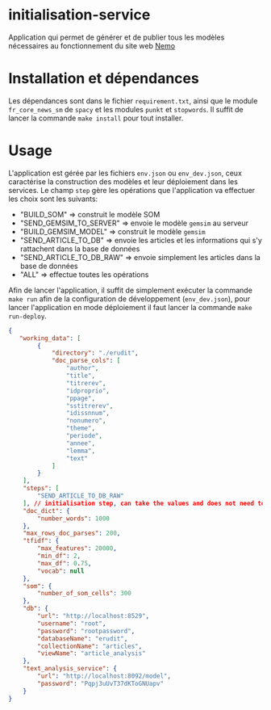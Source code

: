 # initialisation-service

Application qui permet de générer et de publier tous les modèles nécessaires au fonctionnement du site web [Nemo](https://github.com/erudit-recommandation/Nemo)

# Installation et dépendances
Les dépendances sont dans le fichier `requirement.txt`, ainsi que le module `fr_core_news_sm` de `spacy` et les modules `punkt` et `stopwords`. Il suffit de lancer la commande `make install` pour tout installer.

# Usage
L'application est gérée par les fichiers `env.json` ou `env_dev.json`, ceux caractérise la construction des modèles et leur déploiement dans les services. Le champ `step` gère les opérations que l'application va effectuer les choix sont les suivants: 
- "BUILD_SOM" => construit le modèle SOM
- "SEND_GEMSIM_TO_SERVER" => envoie le modèle `gemsim` au serveur
- "BUILD_GEMSIM_MODEL" => construit le modèle `gemsim`
- "SEND_ARTICLE_TO_DB" => envoie les articles et les informations qui s'y rattachent dans la base de données
- "SEND_ARTICLE_TO_DB_RAW" => envoie simplement les articles dans la base de données
- "ALL" => effectue toutes les opérations

Afin de lancer l'application, il suffit de simplement exécuter la commande `make run` afin de la configuration de développement (`env_dev.json`), pour lancer l'application en mode déploiement il faut lancer la commande `make run-deploy`.

```json
{
   "working_data": [
        {
            "directory": "./erudit",
            "doc_parse_cols": [
                "author",
                "title",
                "titrerev",
                "idproprio",
                "ppage",
                "sstitrerev",
                "idissnnum",
                "nonumero",
                "theme",
                "periode",
                "annee",
                "lemma",
                "text"
            ]
        }
    ],
    "steps": [
        "SEND_ARTICLE_TO_DB_RAW"
    ], // initialisation step, can take the values and does not need to be ordered :"BUILD_SOM","SEND_GEMSIM_TO_SERVER","BUILD_GEMSIM_MODEL","SEND_ARTICLE_TO_DB","SEND_ARTICLE_TO_DB_RAW","ALL"
    "doc_dict": {
        "number_words": 1000
    },
    "max_rows_doc_parses": 200,
    "tfidf": {
        "max_features": 20000,
        "min_df": 2,
        "max_df": 0.75,
        "vocab": null
    },
    "som": {
        "number_of_som_cells": 300
    },
    "db": {
        "url": "http://localhost:8529",
        "username": "root",
        "password": "rootpassword",
        "databaseName": "erudit",
        "collectionName": "articles",
        "viewName": "article_analysis"
    },
    "text_analysis_service": {
        "url": "http://localhost:8092/model",
        "password": "Pqpj3uUvT37dKToGNUapv"
    }
}
```